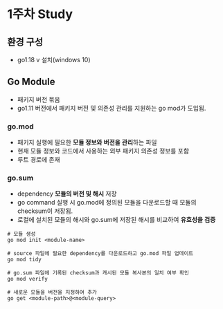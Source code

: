 # 1주차 Study

## 환경 구성
- go1.18 v 설치(windows 10)


## Go Module
- 패키지 버전 묶음
- go1.11 버전에서 패키지 버전 및 의존성 관리를 지원하는 go mod가 도입됨.

### go.mod
- 패키지 실행에 필요한 **모듈 정보와 버전을 관리**하는 파일
- 현재 모듈 정보와 코드에서 사용하는 외부 패키지 의존성 정보를 포함
- 루트 경로에 존재

### go.sum
- dependency **모듈의 버전 및 해시** 저장
- go command 실행 시 go.mod에 정의된 모듈을 다운로드할 때 모듈의 checksum이 저장됨.
- 로컬에 설치된 모듈의 해시와 go.sum에 저장된 해시를 비교하여 **유효성을 검증**

```
# 모듈 생성
go mod init <module-name>

# source 파일에 필요한 dependency를 다운로드하고 go.mod 파일 업데이트
go mod tidy

# go.sum 파일에 기록된 checksum과 캐시된 모듈 복사본의 일치 여부 확인
go mod verify

# 새로운 모듈을 버전을 지정하여 추가
go get <module-path>@<module-query>
```
